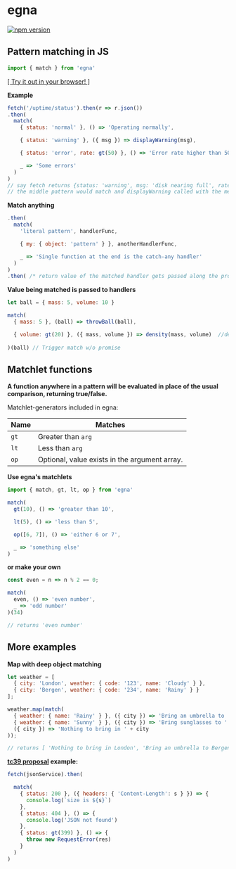 # egna
[![npm version](https://badge.fury.io/js/egna.svg)](https://www.npmjs.com/package/egna)

## Pattern matching in JS

```javascript
import { match } from 'egna'
```
[[ Try it out in your browser! ]](https://npm.runkit.com/egna)

**Example**
```javascript
fetch('/uptime/status').then(r => r.json())
.then(
  match(
    { status: 'normal' }, () => 'Operating normally',

    { status: 'warning' }, ({ msg }) => displayWarning(msg),

    { status: 'error', rate: gt(50) }, () => 'Error rate higher than 50%',

    _ => 'Some errors'
  )
)
// say fetch returns {status: 'warning', msg: 'disk nearing full', rate: 10}
// the middle pattern would match and displayWarning called with the message: 'disk nearing full'
```

**Match anything**
```javascript
.then(
  match(
    'literal pattern', handlerFunc,

    { my: { object: 'pattern' } }, anotherHandlerFunc,

    _ => 'Single function at the end is the catch-any handler'
  )
)
.then( /* return value of the matched handler gets passed along the promise chain */)
```

**Value being matched is passed to handlers**
```javascript
let ball = { mass: 5, volume: 10 }

match(
  { mass: 5 }, (ball) => throwBall(ball),

  { volume: gt(20) }, ({ mass, volume }) => density(mass, volume)  //destructure objects
  
)(ball) // Trigger match w/o promise
```

## Matchlet functions
**A function anywhere in a pattern will be evaluated in place of the usual comparison, returning true/false.**

Matchlet-generators included in egna:

| Name       | Matches                                                 |
|------------|---------------------------------------------------------|
| `gt`       | Greater than `arg`                                      |
| `lt`       | Less than `arg`                                         |
| `op`       | Optional, value exists in the argument array.           |

<!-- ----
**Example using `lt`:**
```javascript
match(
    { car: { year: lt(1970) } }, () => 'Thats vintage!',

    { car: { year: gt(1999) } }, () => 'Thats a classic',

    _ => 'Too modern'
)
``` -->
**Use egna's matchlets**
```javascript
import { match, gt, lt, op } from 'egna'

match(
  gt(10), () => 'greater than 10',

  lt(5), () => 'less than 5',

  op([6, 7]), () => 'either 6 or 7',

  _ => 'something else'
)
```
**or make your own**

```javascript
const even = n => n % 2 == 0;

match(
  even, () => 'even number',
  _ => 'odd number'
)(34)

// returns 'even number'
```

## More examples

**Map with deep object matching**
```javascript
let weather = [
  { city: 'London', weather: { code: '123', name: 'Cloudy' } },
  { city: 'Bergen', weather: { code: '234', name: 'Rainy' } }
];

weather.map(match(
  { weather: { name: 'Rainy' } }, ({ city }) => 'Bring an umbrella to ' + city,
  { weather: { name: 'Sunny' } }, ({ city }) => 'Bring sunglasses to ' + city,
  ({ city }) => 'Nothing to bring in ' + city
));

// returns [ 'Nothing to bring in London', 'Bring an umbrella to Bergen' ]
```

**[tc39 proposal](https://github.com/tc39/proposal-pattern-matching) example:**
```javascript
fetch(jsonService).then(

  match(
    { status: 200 }, ({ headers: { 'Content-Length': s } }) => {
      console.log(`size is ${s}`)
    },
    { status: 404 }, () => {
      console.log('JSON not found')
    },
    { status: gt(399) }, () => {
      throw new RequestError(res)
    }
  )
)
```
<!-- ```javascript
match(
    // Match literals
    42, () => 'The meaning of life',

    // Match object patterns and destructure
    {name: 'Banana'}, ({ color }) => 'Bananas are ' + color,

    // Use egna's matchlets
    {car: { year: lt(1970) }}, () => 'Thats vintage!',
    
    // Use your own matchlets
    {car: { year: (y) => y < 1970 }}, () => 'Thats also vintage!',

)
``` -->
